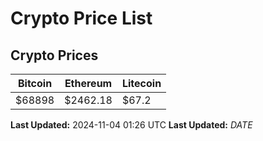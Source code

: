 # Crypto Price List

## Crypto Prices
| Bitcoin | Ethereum | Litecoin |
| ------- | -------- | -------- |
| $68898 | $2462.18 | $67.2 |
**Last Updated:** 2024-11-04 01:26 UTC
**Last Updated:** $DATE$
